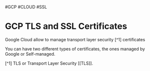 #GCP #CLOUD #SSL 

# GCP TLS and SSL Certificates

Google Cloud allow to manage transport layer security [^1] certificates

You can have two different types of certificates, the ones managed by Google or Self-managed. 




[^1] TLS or Transport Layer Security [[TLS]]. 